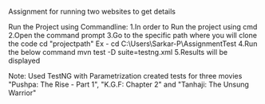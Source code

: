 Assignment for running two websites to get details

Run the Project using Commandline:
1.In order to Run the project using cmd 
2.Open the command prompt
3.Go to the specific path where you will clone the code cd "projectpath" Ex - cd C:\Users\Sarkar-P\AssignmentTest
4.Run the below command mvn test -D suite=testng.xml
5.Results will be displayed

Note: Used TestNG with Parametrization created tests for three movies "Pushpa: The Rise - Part 1", "K.G.F: Chapter 2" and "Tanhaji: The Unsung Warrior"
